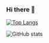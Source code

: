 ### Hi there 👋

<!--
**brucetruth/brucetruth** is a ✨ _special_ ✨ repository because its `README.md` (this file) appears on your GitHub profile.

Here are some ideas to get you started:

- 🔭 I’m currently working on ...
- 🌱 I’m currently learning ...
- 👯 I’m looking to collaborate on ...
- 🤔 I’m looking for help with ...
- 💬 Ask me about ...
- 📫 How to reach me: ...
- 😄 Pronouns: ...
- ⚡ Fun fact: ...
-->

[![Top Langs](https://github-readme-stats.vercel.app/api/top-langs/?username=brucetruth&layout=compact&theme=dark)](https://github.com/anuraghazra/github-readme-stats)

![ GitHub stats](https://github-readme-stats.vercel.app/api?username=brucetruth&show_icons=true&theme=dark)

